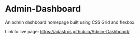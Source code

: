 # Admin-Dashboard

An admin dashboard homepage built using CSS Grid and flexbox. 

Link to live page: https://adastros.github.io/Admin-Dashboard/